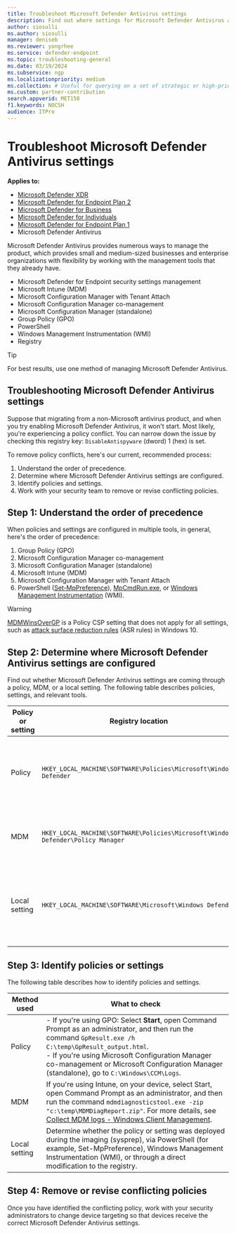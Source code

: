 ```yaml
---
title: Troubleshoot Microsoft Defender Antivirus settings
description: Find out where settings for Microsoft Defender Antivirus are coming from.
author: siosulli
ms.author: siosulli
manager: deniseb
ms.reviewer: yongrhee
ms.service: defender-endpoint
ms.topic: troubleshooting-general
ms.date: 03/19/2024
ms.subservice: ngp
ms.localizationpriority: medium 
ms.collection: # Useful for querying on a set of strategic or high-priority content.
ms.custom: partner-contribution
search.appverid: MET150
f1.keywords: NOCSH
audience: ITPro
---
```


# Troubleshoot Microsoft Defender Antivirus settings

**Applies to:**

- [Microsoft Defender XDR](https://go.microsoft.com/fwlink/?linkid=2118804)
- [Microsoft Defender for Endpoint Plan 2](https://go.microsoft.com/fwlink/p/?linkid=2154037)
- [Microsoft Defender for Business](https://www.microsoft.com/security/business/endpoint-security/microsoft-defender-business)
- [Microsoft Defender for Individuals](https://www.microsoft.com/microsoft-365/microsoft-defender-for-individuals)
- [Microsoft Defender for Endpoint Plan 1](https://go.microsoft.com/fwlink/p/?linkid=2154037)
- Microsoft Defender Antivirus

Microsoft Defender Antivirus provides numerous ways to manage the product, which provides small and medium-sized businesses and enterprise organizations with flexibility by working with the management tools that they already have.

- Microsoft Defender for Endpoint security settings management
- Microsoft Intune (MDM)
- Microsoft Configuration Manager with Tenant Attach
- Microsoft Configuration Manager co-management
- Microsoft Configuration Manager (standalone)
- Group Policy (GPO)
- PowerShell
- Windows Management Instrumentation (WMI)
- Registry

> [!TIP]
> For best results, use one method of managing Microsoft Defender Antivirus. 

## Troubleshooting Microsoft Defender Antivirus settings

Suppose that migrating from a non-Microsoft antivirus product, and when you try enabling Microsoft Defender Antivirus, it won't start. Most likely, you're experiencing a policy conflict. You can narrow down the issue by checking this registry key: `DisableAntispyware` (dword) 1 (hex) is set.

To remove policy conflicts, here's our current, recommended process:

1. Understand the order of precedence.
2. Determine where Microsoft Defender Antivirus settings are configured.
3. Identify policies and settings.
4. Work with your security team to remove or revise conflicting policies.

## Step 1: Understand the order of precedence

When policies and settings are configured in multiple tools, in general, here's the order of precedence:

1. Group Policy (GPO)
2. Microsoft Configuration Manager co-management
3. Microsoft Configuration Manager (standalone)
4. Microsoft Intune (MDM)
5. Microsoft Configuration Manager with Tenant Attach
6. PowerShell ([Set-MpPreference](/powershell/module/defender/set-mppreference)), [MpCmdRun.exe](command-line-arguments-microsoft-defender-antivirus.md), or [Windows Management Instrumentation](use-wmi-microsoft-defender-antivirus.md) (WMI).

> [!WARNING]
> [MDMWinsOverGP](/windows/client-management/mdm/policy-csp-controlpolicyconflict) is a Policy CSP setting that does not apply for all settings, such as [attack surface reduction rules](attack-surface-reduction-rules-reference.md) (ASR rules) in Windows 10.
 
## Step 2: Determine where Microsoft Defender Antivirus settings are configured

Find out whether Microsoft Defender Antivirus settings are coming through a policy, MDM, or a local setting. The following table describes policies, settings, and relevant tools.

|Policy or setting| Registry location | Tools|
| -------- | -------- | -------- |
|Policy| `HKEY_LOCAL_MACHINE\SOFTWARE\Policies\Microsoft\Windows Defender`|- Microsoft Configuration Manager co-management<br/>- Microsoft Configuration Manager<br/>- GPO|
|MDM|`HKEY_LOCAL_MACHINE\SOFTWARE\Policies\Microsoft\Windows Defender\Policy Manager` |- Microsoft Intune (MDM)<br/>- Microsoft Configuration Manager with Tenant Attach|
|Local setting|`HKEY_LOCAL_MACHINE\SOFTWARE\Microsoft\Windows Defender`|- MpCmdRun.exe<br/>- PowerShell (Set-MpPreference)<br/>- Windows Management Instrumentation (WMI)|

## Step 3: Identify policies or settings

The following table describes how to identify policies and settings.

|Method used | What to check |
| -------- | -------- |
|Policy| - If you're using GPO: Select **Start**, open Command Prompt as an administrator, and then run the command `GpResult.exe /h C:\temp\GpResult_output.html`. <br/>- If you're using Microsoft Configuration Manager co-management or Microsoft Configuration Manager (standalone), go to `C:\Windows\CCM\Logs`.|
|MDM | If you're using Intune, on your device, select Start, open Command Prompt as an administrator, and then run the command `mdmdiagnosticstool.exe -zip "c:\temp\MDMDiagReport.zip"`. For more details, see [Collect MDM logs - Windows Client Management](/windows/client-management/mdm-collect-logs). |
|Local setting | Determine whether the policy or setting was deployed during the imaging (sysprep), via PowerShell (for example, Set-MpPreference), Windows Management Instrumentation (WMI), or through a direct modification to the registry.|

## Step 4: Remove or revise conflicting policies

Once you have identified the conflicting policy, work with your security administrators to change device targeting so that devices receive the correct Microsoft Defender Antivirus settings.


